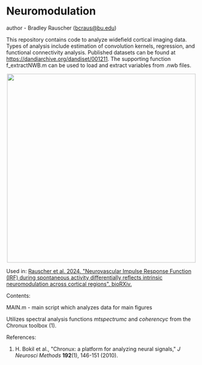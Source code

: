# Neuromodulation

author - Bradley Rauscher (bcraus@bu.edu)

This repository contains code to analyze widefield cortical imaging data. Types of analysis include estimation of convolution kernels, regression, and functional connectivity analysis. Published datasets can be found at https://dandiarchive.org/dandiset/001211. The supporting function f_extractNWB.m can be used to load and extract variables from .nwb files.

<div align="center">
<img src="docs/images/Ca_HbT.gif" width="500"/>
</div>

Used in:
[Rauscher et al. 2024. "Neurovascular Impulse Response Function (IRF) during spontaneous activity differentially reflects intrinsic neuromodulation across cortical regions". bioRXiv.](https://www.biorxiv.org/content/10.1101/2024.09.14.612514v1.full)

Contents:

MAIN.m - main script which analyzes data for main figures

Utilizes spectral analysis functions *mtspectrumc* and *coherencyc* from the Chronux toolbox (1).

References:
1. H. Bokil et al., "Chronux: a platform for analyzing neural signals," *J Neurosci Methods* **192**(1), 146-151 (2010).